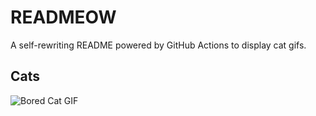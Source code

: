 # READMEOW

A self-rewriting README powered by GitHub Actions to display cat gifs.

## Cats

![Bored Cat GIF](https://media3.giphy.com/media/mlvseq9yvZhba/200.gif?cid=9acd02dazwcxrukrdzvp7dmrwww3psp8ojzknkliku2u7xh5&ep=v1_gifs_search&rid=200.gif&ct=g)
